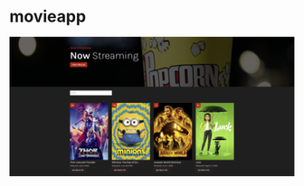 # movieapp

![preview](https://github.com/robertd2000/portfolio-app-next/blob/main/public/images/9.png?raw=true)
